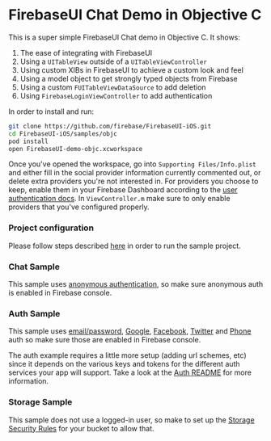 FirebaseUI Chat Demo in Objective C
===================================

This is a super simple FirebaseUI Chat demo in Objective C. It shows:
  1. The ease of integrating with FirebaseUI
  1. Using a `UITableView` outside of a `UITableViewController`
  1. Using custom XIBs in FirebaseUI to achieve a custom look and feel
  1. Using a model object to get strongly typed objects from Firebase
  1. Using a custom `FUITableViewDataSource` to add deletion
  1. Using `FirebaseLoginViewController` to add authentication

In order to install and run:
``` bash
git clone https://github.com/firebase/FirebaseUI-iOS.git
cd FirebaseUI-iOS/samples/objc
pod install
open FirebaseUI-demo-objc.xcworkspace
```
Once you've opened the workspace, go into `Supporting Files/Info.plist` and either fill in the social provider information currently commented out, or delete extra providers you're not interested in. For providers you choose to keep, enable them in your Firebase Dashboard according to the [user authentication docs](https://www.firebase.com/docs/ios/guide/user-auth.html). In `ViewController.m` make sure to only enable providers that you've configured properly.

### Project configuration

Please follow steps described [here](https://github.com/firebase/FirebaseUI-iOS#mandatory-sample-project-configuration) in order to run the sample project.

### Chat Sample

This sample uses [anonymous authentication](https://firebase.google.com/docs/auth/ios/anonymous-auth),
so make sure anonymous auth is enabled in Firebase console.

### Auth Sample

This sample uses [email/password](https://firebase.google.com/docs/auth/ios/password-auth),
[Google](https://firebase.google.com/docs/auth/ios/google-signin),
[Facebook](https://firebase.google.com/docs/auth/ios/facebook-login),
[Twitter](https://firebase.google.com/docs/auth/ios/twitter-login)
and [Phone](https://firebase.google.com/docs/auth/ios/phone-auth)
auth so make sure those are enabled in Firebase console.

The auth example requires a little more setup (adding url schemes, etc)
since it depends on the various keys and tokens for the different auth
services your app will support. Take a look at the [Auth README](../../FirebaseAuthUI/README.md)
for more information.

### Storage Sample

This sample does not use a logged-in user, so make to set up the [Storage Security Rules](https://firebase.google.com/docs/storage/security/start#sample-rules)
for your bucket to allow that.